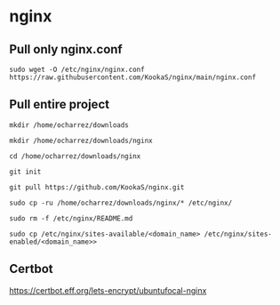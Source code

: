# nginx

## Pull only nginx.conf

    sudo wget -O /etc/nginx/nginx.conf https://raw.githubusercontent.com/KookaS/nginx/main/nginx.conf
    
## Pull entire project

    mkdir /home/ocharrez/downloads

    mkdir /home/ocharrez/downloads/nginx
    
    cd /home/ocharrez/downloads/nginx
    
    git init
    
    git pull https://github.com/KookaS/nginx.git
    
    sudo cp -ru /home/ocharrez/downloads/nginx/* /etc/nginx/
    
    sudo rm -f /etc/nginx/README.md
    
    sudo cp /etc/nginx/sites-available/<domain_name> /etc/nginx/sites-enabled/<domain_name>> 

## Certbot

https://certbot.eff.org/lets-encrypt/ubuntufocal-nginx